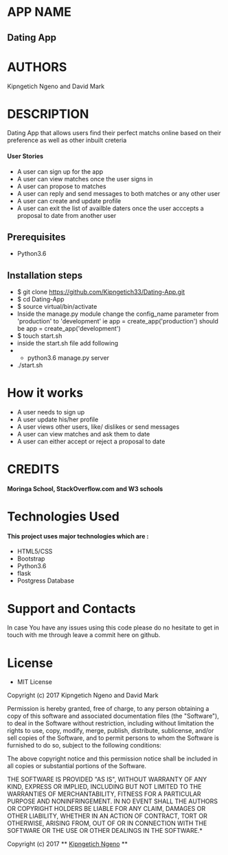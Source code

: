 # APP NAME

## Dating App

# AUTHORS

Kipngetich Ngeno and David Mark

# DESCRIPTION

Dating App that allows users find their perfect matchs online based on their preference as well as other inbuilt creteria

#### User Stories

* A user can sign up for the app
* A user can view matches once the user signs in
* A user can propose to matches
* A user can reply  and send messages to both matches or any other user
* A user can create and update profile
* A user can exit the list of availble daters once the user acccepts a proposal to date from another user

## Prerequisites
* Python3.6

## Installation steps 
* $ git clone https://github.com/Kipngetich33/Dating-App.git
* $ cd Dating-App
* $ source virtual/bin/activate
* Inside the manage.py module change the config_name parameter from 'production' to 'development' ie app = create_app('production') should be app = create_app('development')
* $ touch start.sh 
* inside the start.sh file add following
* * python3.6 manage.py server
* ./start.sh

# How it works

* A user needs to sign up
* A user update his/her profile
* A user views other users, like/ dislikes or send messages
* A user can view matches and ask them to date
* A user can either accept or reject a proposal to date

# CREDITS

#### Moringa School, StackOverflow.com and W3 schools

# Technologies Used

#### This project uses major technologies which are :
* HTML5/CSS 
* Bootstrap 
* Python3.6
* flask
* Postgress Database


# Support and Contacts

In case You have any issues using this code please do no hesitate to get in touch with me through leave a commit here on github.

# License

* MIT License

Copyright (c) 2017 Kipngetich Ngeno and David Mark    



Permission is hereby granted, free of charge, to any person obtaining a copy
of this software and associated documentation files (the "Software"), to deal
in the Software without restriction, including without limitation the rights
to use, copy, modify, merge, publish, distribute, sublicense, and/or sell
copies of the Software, and to permit persons to whom the Software is
furnished to do so, subject to the following conditions:

The above copyright notice and this permission notice shall be included in all
copies or substantial portions of the Software.

THE SOFTWARE IS PROVIDED "AS IS", WITHOUT WARRANTY OF ANY KIND, EXPRESS OR
IMPLIED, INCLUDING BUT NOT LIMITED TO THE WARRANTIES OF MERCHANTABILITY,
FITNESS FOR A PARTICULAR PURPOSE AND NONINFRINGEMENT. IN NO EVENT SHALL THE
AUTHORS OR COPYRIGHT HOLDERS BE LIABLE FOR ANY CLAIM, DAMAGES OR OTHER
LIABILITY, WHETHER IN AN ACTION OF CONTRACT, TORT OR OTHERWISE, ARISING FROM,
OUT OF OR IN CONNECTION WITH THE SOFTWARE OR THE USE OR OTHER DEALINGS IN THE
SOFTWARE.*

Copyright (c) 2017 ** [Kipngetich Ngeno](https://kipngetich33.github.io/ "Github Portfolio") ** 
